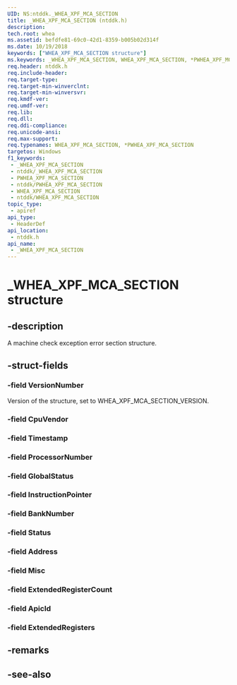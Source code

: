 ```yaml
---
UID: NS:ntddk._WHEA_XPF_MCA_SECTION
title: _WHEA_XPF_MCA_SECTION (ntddk.h)
description: 
tech.root: whea
ms.assetid: befdfe81-69c0-42d1-8359-b005b02d314f
ms.date: 10/19/2018
keywords: ["WHEA_XPF_MCA_SECTION structure"]
ms.keywords: _WHEA_XPF_MCA_SECTION, WHEA_XPF_MCA_SECTION, *PWHEA_XPF_MCA_SECTION,
req.header: ntddk.h
req.include-header: 
req.target-type: 
req.target-min-winverclnt: 
req.target-min-winversvr: 
req.kmdf-ver: 
req.umdf-ver: 
req.lib: 
req.dll: 
req.ddi-compliance: 
req.unicode-ansi: 
req.max-support: 
req.typenames: WHEA_XPF_MCA_SECTION, *PWHEA_XPF_MCA_SECTION
targetos: Windows
f1_keywords:
 - _WHEA_XPF_MCA_SECTION
 - ntddk/_WHEA_XPF_MCA_SECTION
 - PWHEA_XPF_MCA_SECTION
 - ntddk/PWHEA_XPF_MCA_SECTION
 - WHEA_XPF_MCA_SECTION
 - ntddk/WHEA_XPF_MCA_SECTION
topic_type:
 - apiref
api_type:
 - HeaderDef
api_location:
 - ntddk.h
api_name:
 - _WHEA_XPF_MCA_SECTION
---
```


# _WHEA_XPF_MCA_SECTION structure


## -description

A machine check exception error section structure.

## -struct-fields

### -field VersionNumber

Version of the structure, set to WHEA_XPF_MCA_SECTION_VERSION.

### -field CpuVendor

### -field Timestamp

### -field ProcessorNumber

### -field GlobalStatus

### -field InstructionPointer

### -field BankNumber

### -field Status

### -field Address

### -field Misc

### -field ExtendedRegisterCount

### -field ApicId

### -field ExtendedRegisters

## -remarks

## -see-also

